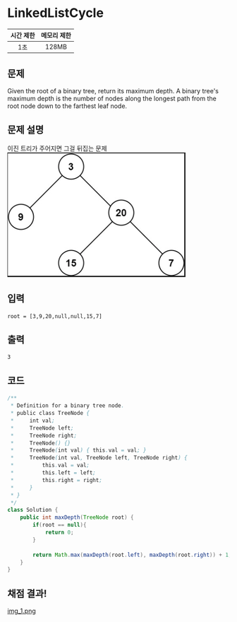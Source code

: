 # LinkedListCycle
|시간 제한|메모리 제한|
|:--:|:--:|
|1초|128MB|

## 문제
Given the root of a binary tree, return its maximum depth.
A binary tree's maximum depth is the number of nodes along the longest path from the root node down to the farthest leaf node.

## 문제 설명
이진 트리가 주어지면 그걸 뒤집는 문제
![img.png](img.png)

## 입력
```
root = [3,9,20,null,null,15,7]
```

## 출력
```
3
```

## 코드
```java
/**
 * Definition for a binary tree node.
 * public class TreeNode {
 *     int val;
 *     TreeNode left;
 *     TreeNode right;
 *     TreeNode() {}
 *     TreeNode(int val) { this.val = val; }
 *     TreeNode(int val, TreeNode left, TreeNode right) {
 *         this.val = val;
 *         this.left = left;
 *         this.right = right;
 *     }
 * }
 */
class Solution {
    public int maxDepth(TreeNode root) {
        if(root == null){
            return 0;
        }

        return Math.max(maxDepth(root.left), maxDepth(root.right)) + 1;
    }
}
```

## 채점 결과!
[img_1.png](img_1.png)